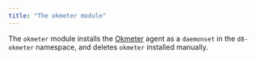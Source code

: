 ```yaml
---
title: "The okmeter module"
---
```


The `okmeter` module installs the [Okmeter](https://okmeter.io) agent as a `daemonset` in the `d8-okmeter` namespace, and deletes `okmeter` installed manually.
